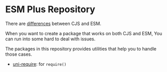 # ESM Plus Repository

There are [differences] between CJS and ESM.

When you want to create a package that works on both CJS and ESM,
You can run into some hard to deal with issues.

The packages in this repository provides utilities that help you to handle those cases.

- [uni-require]: for `require()`

[differences]: https://nodejs.org/api/esm.html#differences-between-es-modules-and-commonjs
[uni-require]: ./packages/uni-require/README.md

